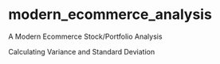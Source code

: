 # modern_ecommerce_analysis
A Modern Ecommerce Stock/Portfolio Analysis

Calculating Variance and Standard Deviation
